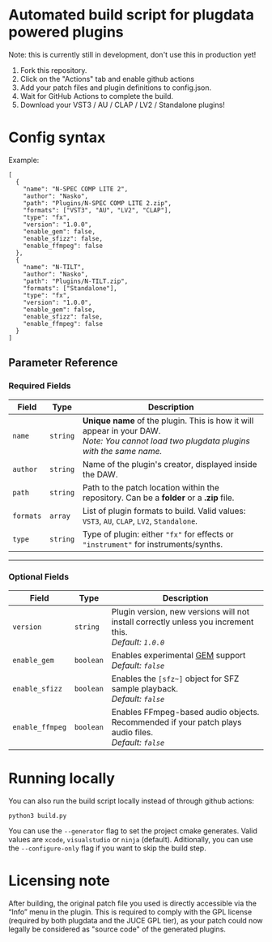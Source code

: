 # Automated build script for plugdata powered plugins

Note: this is currently still in development, don't use this in production yet!

1. Fork this repository.
2. Click on the "Actions" tab and enable github actions
3. Add your patch files and plugin definitions to config.json.
4. Wait for GitHub Actions to complete the build.
5. Download your VST3 / AU / CLAP / LV2 / Standalone plugins!


# Config syntax

Example:
```
[
  {
    "name": "N-SPEC COMP LITE 2",
    "author": "Nasko",
    "path": "Plugins/N-SPEC COMP LITE 2.zip",
    "formats": ["VST3", "AU", "LV2", "CLAP"],
    "type": "fx",
    "version": "1.0.0",
    "enable_gem": false,
    "enable_sfizz": false,
    "enable_ffmpeg": false
  },
  {
    "name": "N-TILT",
    "author": "Nasko",
    "path": "Plugins/N-TILT.zip",
    "formats": ["Standalone"],
    "type": "fx",
    "version": "1.0.0",
    "enable_gem": false,
    "enable_sfizz": false,
    "enable_ffmpeg": false
  }
]
```

## Parameter Reference

### Required Fields

| Field     | Type     | Description |
|-----------|----------|-------------|
| `name`    | `string` | **Unique name** of the plugin. This is how it will appear in your DAW. <br>_Note: You cannot load two plugdata plugins with the same name._ |
| `author`  | `string` | Name of the plugin's creator, displayed inside the DAW. |
| `path`    | `string` | Path to the patch location within the repository. Can be a **folder** or a **.zip** file. |
| `formats` | `array`  | List of plugin formats to build. Valid values: `VST3`, `AU`, `CLAP`, `LV2`, `Standalone`. |
| `type`    | `string` | Type of plugin: either `"fx"` for effects or `"instrument"` for instruments/synths. |
---

### Optional Fields

| Field           | Type      | Description |
|------------------|-----------|-------------|
| `version`        | `string`  | Plugin version, new versions will not install correctly unless you increment this. <br>_Default: `1.0.0`_ |
| `enable_gem`     | `boolean` | Enables experimental [GEM](https://puredata.info/downloads/Gem) support <br>_Default: `false`_ |
| `enable_sfizz`   | `boolean` | Enables the `[sfz~]` object for SFZ sample playback. <br>_Default: `false`_ |
| `enable_ffmpeg`  | `boolean` | Enables FFmpeg-based audio objects. <br>Recommended if your patch plays audio files. <br>_Default: `false`_ |

# Running locally

You can also run the build script locally instead of through github actions:
```
python3 build.py
```
You can use the `--generator` flag to set the project cmake generates. Valid values are `xcode`, `visualstudio` or `ninja` (default).
Aditionally, you can use the `--configure-only` flag if you want to skip the build step.

# Licensing note
After building, the original patch file you used is directly accessible via the “Info” menu in the plugin. This is required to comply with the GPL license (required by both plugdata and the JUCE GPL tier), as your patch could now legally be considered as "source code" of the generated plugins.
